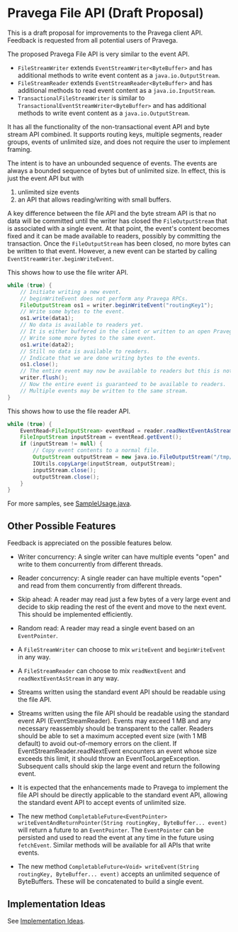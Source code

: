 
# Pravega File API (Draft Proposal)

This is a draft proposal for improvements to the Pravega client API.
Feedback is requested from all potential users of Pravega.

The proposed Pravega File API is very similar to the event API.
- `FileStreamWriter` extends `EventStreamWriter<ByteBuffer>` and has additional methods to write event content as a `java.io.OutputStream`.
- `FileStreamReader` extends `EventStreamReader<ByteBuffer>` and has additional methods to read event content as a `java.io.InputStream`.
- `TransactionalFileStreamWriter` is similar to `TransactionalEventStreamWriter<ByteBuffer>`
  and has additional methods to write event content as a `java.io.OutputStream`.

It has all the functionality of the non-transactional event API and byte stream API combined.
It supports routing keys, multiple segments, reader groups, events of unlimited size, and does not require the user to implement framing.

The intent is to have an unbounded sequence of events.
The events are always a bounded sequence of bytes but of unlimited size.
In effect, this is just the event API but with
1) unlimited size events
2) an API that allows reading/writing with small buffers.

A key difference between the file API and the byte stream API is that no data will be committed until the writer has closed
the `FileOutputStream` that is associated with a single event.
At that point, the event's content becomes fixed and it can be made available to readers, possibly by committing the transaction.
Once the `FileOutputStream` has been closed, no more bytes can be written to that event.
However, a new event can be started by calling `EventStreamWriter.beginWriteEvent`.

This shows how to use the file writer API.

```java
while (true) {
    // Initiate writing a new event.
    // beginWriteEvent does not perform any Pravega RPCs.
    FileOutputStream os1 = writer.beginWriteEvent("routingKey1");
    // Write some bytes to the event.
    os1.write(data1);
    // No data is available to readers yet.
    // It is either buffered in the client or written to an open Pravega transaction.
    // Write some more bytes to the same event.
    os1.write(data2);
    // Still no data is available to readers.
    // Indicate that we are done writing bytes to the events.
    os1.close();
    // The entire event may now be available to readers but this is not guaranteed.
    writer.flush();
    // Now the entire event is guaranteed to be available to readers.
    // Multiple events may be written to the same stream.
}
```

This shows how to use the file reader API.

```java
while (true) {
    EventRead<FileInputStream> eventRead = reader.readNextEventAsStream(timeout);
    FileInputStream inputStream = eventRead.getEvent();
    if (inputStream != null) {
        // Copy event contents to a normal file.
        OutputStream outputStream = new java.io.FileOutputStream("/tmp/file");
        IOUtils.copyLarge(inputStream, outputStream);
        inputStream.close();
        outputStream.close();
    }
}
```

For more samples, see [SampleUsage.java](SampleUsage.java).

## Other Possible Features

Feedback is appreciated on the possible features below.

- Writer concurrency: A single writer can have multiple events "open" and write to them concurrently from
  different threads.

- Reader concurrency: A single reader can have multiple events "open" and read from them concurrently from
  different threads.

- Skip ahead: A reader may read just a few bytes of a very large event and decide to skip reading the rest of the event
  and move to the next event. This should be implemented efficiently.

- Random read: A reader may read a single event based on an `EventPointer`.

- A `FileStreamWriter` can choose to mix `writeEvent` and `beginWriteEvent` in any way.

- A `FileStreamReader` can choose to mix `readNextEvent` and `readNextEventAsStream` in any way.

- Streams written using the standard event API should be readable using the file API.

- Streams written using the file API should be readable using the standard event API (EventStreamReader).
  Events may exceed 1 MB and any necessary reassembly should be transparent to the caller.
  Readers should be able to set a maximum accepted event size (with 1 MB default) to avoid out-of-memory errors on the client.
  If EventStreamReader.readNextEvent encounters an event whose size exceeds this limit, it should
  throw an EventTooLargeException. Subsequent calls should skip the large event and return the following event.

- It is expected that the enhancements made to Pravega to implement the file API should be directly applicable to the standard event API,
  allowing the standard event API to accept events of unlimited size.

- The new method `CompletableFuture<EventPointer> writeEventAndReturnPointer(String routingKey, ByteBuffer... event)`
  will return a future to an `EventPointer`. The `EventPointer` can be persisted and used to read the event at any time
  in the future using `fetchEvent`. Similar methods will be available for all APIs that write events.

- The new method `CompletableFuture<Void> writeEvent(String routingKey, ByteBuffer... event)`
  accepts an unlimited sequence of ByteBuffers. These will be concatenated to build a single event.

## Implementation Ideas

See [Implementation Ideas](ImplementationIdeas.md).
